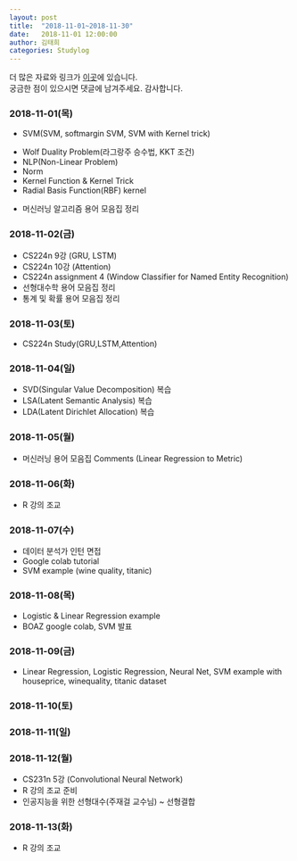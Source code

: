```yaml
---
layout: post
title:  "2018-11-01~2018-11-30"
date:   2018-11-01 12:00:00
author: 김태희
categories: Studylog
---
```


더 많은 자료와 링크가 [이곳](https://shwksl101.github.io/etc/2018/09/16/Materials.html)에 있습니다.  
궁금한 점이 있으시면 댓글에 남겨주세요. 감사합니다.

### 2018-11-01(목)

* SVM(SVM, softmargin SVM, SVM with Kernel trick)
 - Wolf Duality Problem(라그랑주 승수법, KKT 조건)
 - NLP(Non-Linear Problem)
 - Norm
 - Kernel Function & Kernel Trick
 - Radial Basis Function(RBF) kernel

* 머신러닝 알고리즘 용어 모음집 정리

### 2018-11-02(금)

* CS224n 9강 (GRU, LSTM)
* CS224n 10강 (Attention)
* CS224n assignment 4 (Window Classifier for Named Entity Recognition)
* 선형대수학 용어 모음집 정리
* 통계 및 확률 용어 모음집 정리

### 2018-11-03(토)

* CS224n Study(GRU,LSTM,Attention)

### 2018-11-04(일)

* SVD(Singular Value Decomposition) 복습
* LSA(Latent Semantic Analysis) 복습
* LDA(Latent Dirichlet Allocation) 복습

### 2018-11-05(월)

* 머신러닝 용어 모음집 Comments (Linear Regression to Metric)

### 2018-11-06(화)

* R 강의 조교

### 2018-11-07(수)

* 데이터 분석가 인턴 면접
* Google colab tutorial
* SVM example (wine quality, titanic)

### 2018-11-08(목)

* Logistic & Linear Regression example
* BOAZ google colab, SVM 발표

### 2018-11-09(금)

* Linear Regression, Logistic Regression, Neural Net, SVM example with houseprice, winequality, titanic dataset

### 2018-11-10(토)

### 2018-11-11(일)

### 2018-11-12(월)

* CS231n 5강 (Convolutional Neural Network)
* R 강의 조교 준비
* 인공지능을 위한 선형대수(주재걸 교수님) ~ 선형결합

### 2018-11-13(화)

* R 강의 조교
